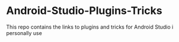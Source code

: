 # Android-Studio-Plugins-Tricks
This repo contains the links to plugins and tricks for Android Studio i personally use 
